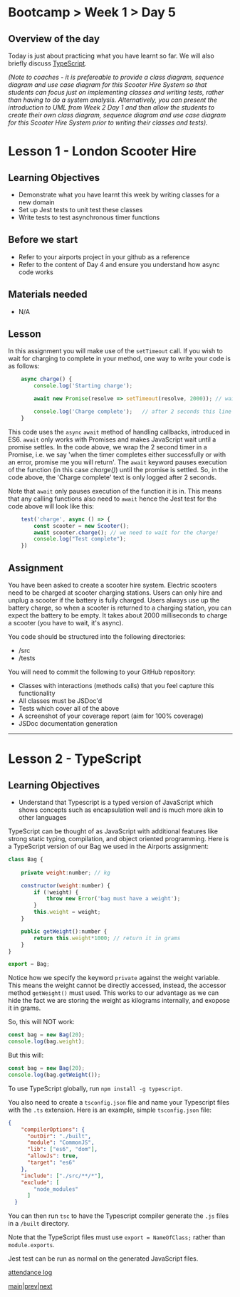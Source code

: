 # Bootcamp > Week 1 > Day 5

## Overview of the day

Today is just about practicing what you have learnt so far. We will also briefly discuss [TypeScript](https://www.typescriptlang.org/docs/handbook/typescript-in-5-minutes.html). 

*(Note to coaches - it is prefereable to provide a class diagram, sequence diagram and use case diagram for this Scooter Hire System so that students can focus just on implementing classes and writing tests, rather than having to do a system analysis. Alternatively, you can present the introduction to UML from Week 2 Day 1 and then allow the students to create their own class diagram, sequence diagram and use case diagram for this Scooter Hire System prior to writing their classes and tests).*

# Lesson 1 - London Scooter Hire

## Learning Objectives

* Demonstrate what you have learnt this week by writing classes for a new domain
* Set up Jest tests to unit test these classes
* Write tests to test asynchronous timer functions

## Before we start

* Refer to your airports project in your github as a reference
* Refer to the content of Day 4 and ensure you understand how async code works

## Materials needed

* N/A

## Lesson
In this assignment you will make use of the `setTimeout` call. If you wish to wait for charging to complete in your method, one way to write your code is as follows:
```js
    async charge() {
        console.log('Starting charge'); 

        await new Promise(resolve => setTimeout(resolve, 2000)); // wait 2 seconds

        console.log('Charge complete');   // after 2 seconds this line will print
    }
```

This code uses the `async` `await` method of handling callbacks, introduced in ES6. `await` only works with Promises and makes JavaScript wait until a promise settles. In the code above, we wrap the 2 second timer in a Promise, i.e. we say 'when the timer completes either successfully or with an error, promise me you will return'. The `await` keyword pauses execution of the function (in this case *charge()*) until the promise is settled. So, in the code above, the 'Charge complete' text is only logged after 2 seconds.

Note that `await` only pauses execution of the function it is in. This means that any calling functions also need to `await` hence the Jest test for the code above will look like this:
```js
    test('charge', async () => {
        const scooter = new Scooter();
        await scooter.charge(); // we need to wait for the charge!
        console.log("Test complete");
    })
```

## Assignment

You have been asked to create a scooter hire system. Electric scooters need to be charged at scooter charging stations. Users can only hire and unplug a scooter if the battery is fully charged. Users always use up the battery charge, so when a scooter is returned to a charging station, you can expect the battery to be empty. It takes about 2000 milliseconds to charge a scooter (you have to wait, it's async).

You code should be structured into the following directories:
   * /src
   * /tests

You will need to commit the following to your GitHub repository:
   * Classes with interactions (methods calls) that you feel capture this functionality
   * All classes must be JSDoc'd
   * Tests which cover all of the above
   * A screenshot of your coverage report (aim for 100% coverage)
   * JSDoc documentation generation

---

# Lesson 2 - TypeScript 
## Learning Objectives
* Understand that Typescript is a typed version of JavaScript which shows concepts such as encapsulation well and is much more akin to other languages

TypeScript can be thought of as JavaScript with additional features like strong static typing, compilation, and object oriented programming. Here is a TypeScript version of our Bag we used in the Airports assignment:
```js
class Bag {
 
    private weight:number; // kg

    constructor(weight:number) {
        if (!weight) {
            throw new Error('bag must have a weight');
        }
        this.weight = weight;
    }

    public getWeight():number { 
        return this.weight*1000; // return it in grams
    }
}

export = Bag;
```

Notice how we specify the keyword `private` against the weight variable. This means the weight cannot be directly accessed, instead, the accessor method `getWeight()` must used. This works to our advantage as we can hide the fact we are storing the weight as kilograms internally, and exopose it in grams.

So, this will NOT work:
```js
const bag = new Bag(20);
console.log(bag.weight);
```

But this will:
```js
const bag = new Bag(20);
console.log(bag.getWeight());
```


To use TypeScript globally, run `npm install -g typescript`.

You also need to create a `tsconfig.json` file and name your Typescript files with the `.ts` extension. Here is an example, simple `tsconfig.json` file:

```json
{
    "compilerOptions": {
      "outDir": "./built",
      "module": "CommonJS",
      "lib": ["es6", "dom"],
      "allowJs": true,
      "target": "es6"
    },
    "include": ["./src/**/*"],
    "exclude": [
        "node_modules"
      ]
  }
```

You can then run `tsc` to have the Typescript compiler generate the `.js` files in a `/built` directory.

Note that the TypeScript files must use `export = NameOfClass;` rather than `module.exports`.

Jest test can be run as normal on the generated JavaScript files.


[attendance log](https://platform.multiverse.io/apprentice/attendance-log/157)

[main](/swe)|[prev](/swe/bootcamp/wk1/day4.html)|[next](/swe/bootcamp/wk2/day1.html)

